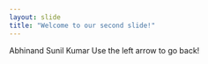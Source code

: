 ```yaml
---
layout: slide
title: "Welcome to our second slide!"
---
```

Abhinand Sunil Kumar
Use the left arrow to go back!
